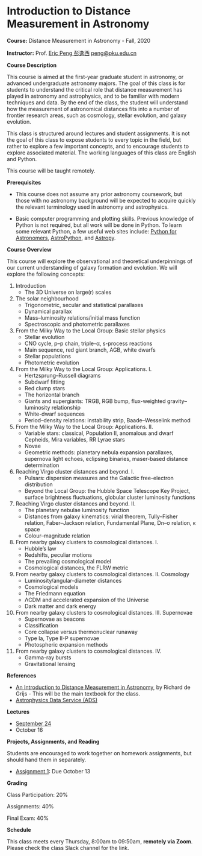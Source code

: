 # Introduction to Distance Measurement in Astronomy

**Course:** Distance Measurement in Astronomy - Fall, 2020

**Instructor:** Prof. [Eric Peng 彭逸西](http://kiaa.pku.edu.cn/~peng) <peng@pku.edu.cn>

**Course Description**


This course is aimed at the first-year graduate student in astronomy, or advanced undergraduate astronomy majors. The goal of this class is for students to understand the critical role that distance measurement has played in astronomy and astrophysics, and to be familiar with modern techniques and data. By the end of the class, the student will understand how the measurement of astronomical distances fits into a number of frontier research areas, such as cosmology, stellar evolution, and galaxy evolution.

This class is structured around lectures and student assignments. It is not the goal of this class to expose students to every topic in the field, but rather to explore a few important concepts, and to encourage students to explore associated material. The working languages of this class are English and Python.

This course will be taught remotely.

**Prerequisites**


   * This course does not assume any prior astronomy coursework, but those with no astronomy background will be expected to acquire quickly the relevant terminology used in astronomy and astrophysics.

   * Basic computer programming and plotting skills. Previous knowledge of Python is not required, but all work will be done in Python. To learn some relevant Python, a few useful web sites include: [Python for Astronomers](https://python4astronomers.github.io), [AstroPython](http://www.astropython.org/), and [Astropy](http://www.astropy.org/).

**Course Overview**

This course will explore the observational and theoretical underpinnings of our current understanding of galaxy formation and evolution. We will explore the following concepts:

1. Introduction
    * The 3D Universe on large(r) scales
2. The solar neighbourhood
    * Trigonometric, secular and statistical parallaxes
    * Dynamical parallax
    * Mass–luminosity relations/initial mass function
    * Spectroscopic and photometric parallaxes
3. From the Milky Way to the Local Group: Basic stellar physics
    * Stellar evolution
    * CNO cycle, p–p chain, triple-α, s-process reactions
    * Main sequence, red giant branch, AGB, white dwarfs
    * Stellar populations
    * Photometric evolution
4. From the Milky Way to the Local Group: Applications. I.
    * Hertzsprung–Russell diagrams
    * Subdwarf fitting
    * Red clump stars
    * The horizontal branch
    * Giants and supergiants: TRGB, RGB bump, flux-weighted gravity– luminosity relationship
    * White-dwarf sequences
    * Period–density relations: instability strip, Baade–Wesselink method
5. From the Milky Way to the Local Group: Applications. II.
    * Variable stars: classical, Population II, anomalous and dwarf Cepheids, Mira variables, RR Lyrae stars
    * Novae
    * Geometric methods: planetary nebula expansion parallaxes, supernova light echoes, eclipsing binaries, maser-based distance determination
6. Reaching Virgo cluster distances and beyond. I.
    * Pulsars: dispersion measures and the Galactic free-electron distribution
    * Beyond the Local Group: the Hubble Space Telescope Key Project, surface brightness fluctuations, globular cluster luminosity functions
7. Reaching Virgo cluster distances and beyond. II.
    * The planetary nebulae luminosity function
    * Distances from galaxy kinematics: virial theorem, Tully–Fisher relation, Faber–Jackson relation, Fundamental Plane, Dn–σ relation, κ space
    * Colour–magnitude relation
8. From nearby galaxy clusters to cosmological distances. I.
    * Hubble’s law
    * Redshifts, peculiar motions
    * The prevailing cosmological model
    * Cosmological distances, the FLRW metric
9. From nearby galaxy clusters to cosmological distances. II. Cosmology
    * Luminosity/angular-diameter distances
    * Cosmological models
    * The Friedmann equation
    * ΛCDM and accelerated expansion of the Universe
    * Dark matter and dark energy
10. From nearby galaxy clusters to cosmological distances. III. Supernovae
    * Supernovae as beacons
    * Classification
    * Core collapse versus thermonuclear runaway
    * Type Ia, Type II-P supernovae
    * Photospheric expansion methods
11. From nearby galaxy clusters to cosmological distances. IV.
    * Gamma-ray bursts
    * Gravitational lensing

**References**
   * [An Introduction to Distance Measurement in Astronomy](https://www.wiley.com/en-us/An+Introduction+to+Distance+Measurement+in+Astronomy-p-9780470511800), by Richard de Grijs - This will be the main textbook for the class.
   * [Astrophysics Data Service (ADS)](http://ui.adsabs.harvard.edu/)

**Lectures**

* [September 24](https://kavli.pku.edu.cn/~peng/teaching/distances20/Distances01-2020.pdf)
* October 16

<!--* [October 15](https://kiaa.pku.edu.cn/~peng/teaching/distances19/Distances02-2019.pdf)-->

<!--* [October 22](https://kiaa.pku.edu.cn/~peng/teaching/distances19/Distances04a-2019.pdf)
* [October 29](https://kiaa.pku.edu.cn/~peng/teaching/distances19/Distances04b-2019.pdf)
* [November 5](https://kiaa.pku.edu.cn/~peng/teaching/distances19/Distances05a-2019.pdf)
* October 22: [Part 1](https://kiaa.pku.edu.cn/~peng/teaching/distances19/Distances05b-2019.pdf), [Part 2](https://kiaa.pku.edu.cn/~peng/teaching/distances19/Distances06-2019.pdf)
* [November 8 (3pm)](https://kiaa.pku.edu.cn/~peng/teaching/distances19/Distances07-2019.pdf)
* November 12 : [Part 1](https://kiaa.pku.edu.cn/~peng/teaching/distances19/Distances08-2019.pdf), [Part 2](https://kiaa.pku.edu.cn/~peng/teaching/distances19/Distances09-2019.pdf), [Part 3](https://kiaa.pku.edu.cn/~peng/teaching/distances19/Distances10-2019.pdf), [Part 4](https://kiaa.pku.edu.cn/~peng/teaching/distances19/Distances11-2019.pdf)-->

**Projects, Assignments, and Reading**

Students are encouraged to work together on homework assignments, but should hand them in separately.

* [Assignment 1](https://github.com/ewpeng/PKUdistances20/blob/master/Assignment01.md): Due October 13

<!--* [Assignment 2](https://github.com/ewpeng/PKUdistances19/blob/master/Assignment02.md): Due October 31
* [Assignment 3](https://github.com/ewpeng/PKUdistances19/blob/master/Assignment03.md): Due December 6
-->

**Grading**

Class Participation: 20%

Assignments: 40%

Final Exam: 40%

**Schedule**

This class meets every Thursday, 8:00am to 09:50am, **remotely via Zoom**. Please check the class Slack channel for the link.
